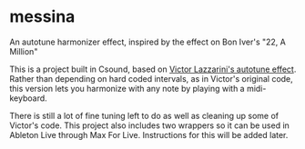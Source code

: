 # messina
An autotune harmonizer effect, inspired by the effect on Bon Iver's "22, A Million"

This is a project built in Csound, based on [Victor Lazzarini's autotune effect](http://csound.1045644.n5.nabble.com/for-all-the-budding-popstars-out-there-td2799919.html). 
Rather than depending on hard coded intervals, as in Victor's original code, this version lets you harmonize with any note by playing with a midi-keyboard.

There is still a lot of fine tuning left to do as well as cleaning up some of Victor's code.
This project also includes two wrappers so it can be used in Ableton Live through Max For Live. Instructions for this will be added later.
